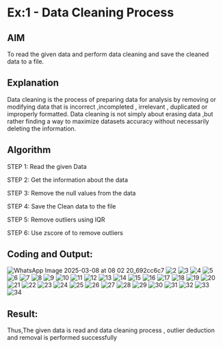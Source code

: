 # Ex:1 - Data Cleaning Process
## AIM
To read the given data and perform data cleaning and save the cleaned data to a file.

## Explanation
Data cleaning is the process of preparing data for analysis by removing or modifying data that is incorrect ,incompleted , irrelevant , duplicated or improperly formatted. Data cleaning is not simply about erasing data ,but rather finding a way to maximize datasets accuracy without necessarily deleting the information.

## Algorithm
STEP 1: Read the given Data

STEP 2: Get the information about the data

STEP 3: Remove the null values from the data

STEP 4: Save the Clean data to the file

STEP 5: Remove outliers using IQR

STEP 6: Use zscore of to remove outliers

## Coding and Output:

![WhatsApp Image 2025-03-08 at 08 02 20_692cc6c7](https://github.com/user-attachments/assets/4e67414e-709e-4b36-a620-4994fdba1522)
![2](https://github.com/user-attachments/assets/a62ca5c8-234f-45f9-aa11-5808aee9ca8b)
![3](https://github.com/user-attachments/assets/c2ecd78b-eb42-4e7e-b74f-aefadacb5a7c)
![4](https://github.com/user-attachments/assets/7506e65d-a44f-4eff-9a10-826913377b24)
![5](https://github.com/user-attachments/assets/4741617b-fab9-47f7-8fec-32994b93753a)
![6](https://github.com/user-attachments/assets/5579d7fc-7ea0-4340-b880-51ec10f35bf1)
![7](https://github.com/user-attachments/assets/b9dd2d9b-aafa-4279-9015-da28730708e8)
![8](https://github.com/user-attachments/assets/64a88473-572e-4a43-af2d-0e3b536b0e20)
![9](https://github.com/user-attachments/assets/8c769693-712c-4e84-8d77-c8201b71f5d0)
![10](https://github.com/user-attachments/assets/ffcaf345-1da5-44d1-b5f0-7d7fd2fae643)
![11](https://github.com/user-attachments/assets/7d612336-2805-4add-ba23-6d0c545d4b11)
![12](https://github.com/user-attachments/assets/da3008b4-eec6-4d3c-bc45-053ace0b926a)
![13](https://github.com/user-attachments/assets/998fa0bb-dca9-4815-b036-191a214f2b1e)
![14](https://github.com/user-attachments/assets/b211abdd-dc11-4f48-be43-7e2bc44ba9f3)
![15](https://github.com/user-attachments/assets/1b377add-4925-4906-ba4e-fac11d5997fd)
![16](https://github.com/user-attachments/assets/311c4b7d-4f60-4281-b23a-d038f7924f39)
![17](https://github.com/user-attachments/assets/6ae074a2-f394-4c2b-83d7-89e98b40dd64)
![18](https://github.com/user-attachments/assets/8cd74386-c738-4569-90ca-f28619e22521)
![19](https://github.com/user-attachments/assets/522677b2-ca45-431d-a461-7435ee7e14c8)
![20](https://github.com/user-attachments/assets/a0f722de-f3f7-4be3-ae38-8a755f02e5af)
![21](https://github.com/user-attachments/assets/c2a3b2cb-c438-4310-9532-c955ee72c127)
![22](https://github.com/user-attachments/assets/025ebb87-fa52-48c0-8cc5-6393302c021b)
![23](https://github.com/user-attachments/assets/6aec37c7-6f70-486b-a0c4-9a437c564d3c)
![24](https://github.com/user-attachments/assets/ceaeee47-8c3f-445c-b19f-05fc6944243e)
![25](https://github.com/user-attachments/assets/f0ca7ab3-8ec2-414d-ae88-e05c77b19dbc)
![26](https://github.com/user-attachments/assets/efe63d83-514b-42b5-8ae7-8b5c864f35ab)
![27](https://github.com/user-attachments/assets/a205f394-a7f7-4ea7-9069-506c086b91ca)
![28](https://github.com/user-attachments/assets/f696bd00-91b3-4bb9-94ec-41568e6f656b)
![29](https://github.com/user-attachments/assets/2845ad67-905c-4d10-9b4e-21f000aecf0d)
![30](https://github.com/user-attachments/assets/340f4783-376e-458b-88ac-5e10549482b3)
![31](https://github.com/user-attachments/assets/dbbdd4e2-a137-46ac-bd2f-baf707be15ee)
![32](https://github.com/user-attachments/assets/94a3a7bb-9be3-428e-b909-0755f17dd49c)
![33](https://github.com/user-attachments/assets/2bb600d2-692a-481b-ab16-7c4a223da3f2)
![34](https://github.com/user-attachments/assets/f789dcfe-72a8-4494-b924-a32b582cff88)

## Result:
Thus,The given data is read and data cleaning process , outlier deduction and removal is performed successfully
